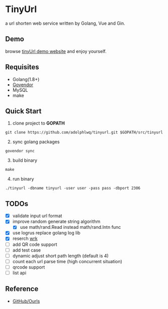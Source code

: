 # TinyUrl

a url shorten web service written by Golang, Vue and Gin.

## Demo
browse [tinyUrl demo website](http://tinyurl.adolphlwq.xyz) and enjoy yourself.

## Requisites
- Golang(1.8+)
- [Govendor](https://github.com/kardianos/govendor)
- MySQL
- make

## Quick Start
1. clone project to **GOPATH**
```
git clone https://github.com/adolphlwq/tinyurl.git $GOPATH/src/tinyurl
```
2. sync golang packages
```
govendor sync
```
3. build binary
```
make
```
4. run binary
```
./tinyurl -dbname tinyurl -user user -pass pass -dbport 2306
```

## TODOs
- [X] validate input url format
- [X] improve random generate string algorithm
    - [X] use math/rand.Read instead math/rand.Intn func
- [X] use logrus replace golang log lib
- [X] reserch [wrk](https://github.com/wg/wrk)
- [ ] add QR code support
- [ ] add test case
- [ ] dynamic adjust short path length (default is 4)
- [ ] count each url parse time (high concurrent situation)
- [ ] qrcode support
- [ ] list api

## Reference
- [GitHub/Ourls](https://github.com/takashiki/Ourls)

